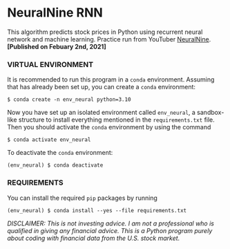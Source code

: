 # NeuralNine RNN
This algorithm predicts stock prices in Python using recurrent neural network and machine learning. Practice run from YouTuber <a href="https://www.youtube.com/watch?v=PuZY9q-aKLw">NeuralNine</a>. <b>[Published on Febuary 2nd, 2021]</b>

### VIRTUAL ENVIRONMENT

It is recommended to run this program in a ``conda`` environment. Assuming that has already been set up, you can create a ``conda`` environment:
<pre>
<code>$ conda create -n env_neural python=3.10 </code>
</pre>

Now you have set up an isolated environment called ``env_neural``, a sandbox-like structure to install everything mentioned in the ``requirements.txt`` file. Then you should activate the ``conda`` environment by using the command
<pre>
<code>$ conda activate env_neural </code>
</pre>

To deactivate the ``conda`` environment:
<pre>
<code>(env_neural) $ conda deactivate</code>
</pre>

### REQUIREMENTS

You can install the required ``pip`` packages by running
<pre>
<code>(env_neural) $ conda install --yes --file requirements.txt</code>
</pre>

<i>DISCLAIMER: This is not investing advice. I am not a professional who is qualified in giving any financial advice. This is a Python program purely about coding with financial data from the U.S. stock market.</i>

